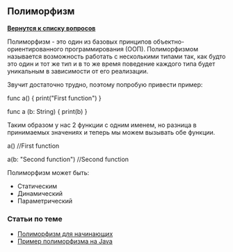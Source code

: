 ## Полиморфизм

[**Вернутся к списку вопросов**](https://github.com/CoBug92/Interview_iOS/blob/master/README.md)

Полиморфизм - это один из базовых принципов объектно-ориентированного программирования (ООП). Полиморфизмом называется возможность работать с несколькими типами так, как будто это один и тот же тип и в то же время поведение каждого типа будет уникальным в зависимости от его реализации.

Звучит достаточно трудно, поэтому попробую привести пример:


func a() {
    print("First function")
}


func a (b: String) {
    print(b)
}

Таким образом у нас 2 функции с одним именем, но разница в принимаемых значениях и теперь мы можем вызывать обе функции.

a()				//First function


a(b: "Second function")		//Second function

Полиморфизм может быть:
* Статическим
* Динамический
* Параметрический


### Статьи по теме

* [Полиморфизм для начинающих](https://habrahabr.ru/post/37576/)
* [Пример полиморфизма на Java](http://java-course.ru/begin/polymorphism/)
